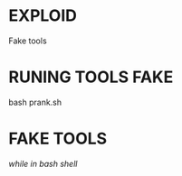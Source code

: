 # EXPLOID
Fake tools
# RUNING TOOLS FAKE
<t>bash prank.sh</t>
# FAKE TOOLS

<i> while in bash shell </i>

